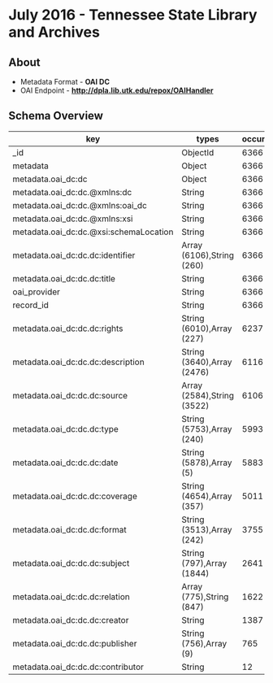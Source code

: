# July 2016 - Tennessee State Library and Archives
## About
* Metadata Format - **OAI DC**
* OAI Endpoint - **http://dpla.lib.utk.edu/repox/OAIHandler**

## Schema Overview


| key                                    | types                      | occurrences | percents             |
| -------------------------------------- | -------------------------- | ----------- | -------------------- |
| _id                                    | ObjectId                   |        6366 | 100.0000000000000000 |
| metadata                               | Object                     |        6366 | 100.0000000000000000 |
| metadata.oai_dc:dc                     | Object                     |        6366 | 100.0000000000000000 |
| metadata.oai_dc:dc.@xmlns:dc           | String                     |        6366 | 100.0000000000000000 |
| metadata.oai_dc:dc.@xmlns:oai_dc       | String                     |        6366 | 100.0000000000000000 |
| metadata.oai_dc:dc.@xmlns:xsi          | String                     |        6366 | 100.0000000000000000 |
| metadata.oai_dc:dc.@xsi:schemaLocation | String                     |        6366 | 100.0000000000000000 |
| metadata.oai_dc:dc.dc:identifier       | Array (6106),String (260)  |        6366 | 100.0000000000000000 |
| metadata.oai_dc:dc.dc:title            | String                     |        6366 | 100.0000000000000000 |
| oai_provider                           | String                     |        6366 | 100.0000000000000000 |
| record_id                              | String                     |        6366 | 100.0000000000000000 |
| metadata.oai_dc:dc.dc:rights           | String (6010),Array (227)  |        6237 |  97.9736098020735113 |
| metadata.oai_dc:dc.dc:description      | String (3640),Array (2476) |        6116 |  96.0728872133207688 |
| metadata.oai_dc:dc.dc:source           | Array (2584),String (3522) |        6106 |  95.9158027018535932 |
| metadata.oai_dc:dc.dc:type             | String (5753),Array (240)  |        5993 |  94.1407477222745825 |
| metadata.oai_dc:dc.dc:date             | String (5878),Array (5)    |        5883 |  92.4128180961357231 |
| metadata.oai_dc:dc.dc:coverage         | String (4654),Array (357)  |        5011 |  78.7150486961985507 |
| metadata.oai_dc:dc.dc:format           | String (3513),Array (242)  |        3755 |  58.9852340559220849 |
| metadata.oai_dc:dc.dc:subject          | String (797),Array (1844)  |        2641 |  41.4860194784794203 |
| metadata.oai_dc:dc.dc:relation         | Array (775),String (847)   |        1622 |  25.4791077599748661 |
| metadata.oai_dc:dc.dc:creator          | String                     |        1387 |  21.7876217404963874 |
| metadata.oai_dc:dc.dc:publisher        | String (756),Array (9)     |         765 |  12.0169651272384534 |
| metadata.oai_dc:dc.dc:contributor      | String                     |          12 |   0.1885014137606032 |
